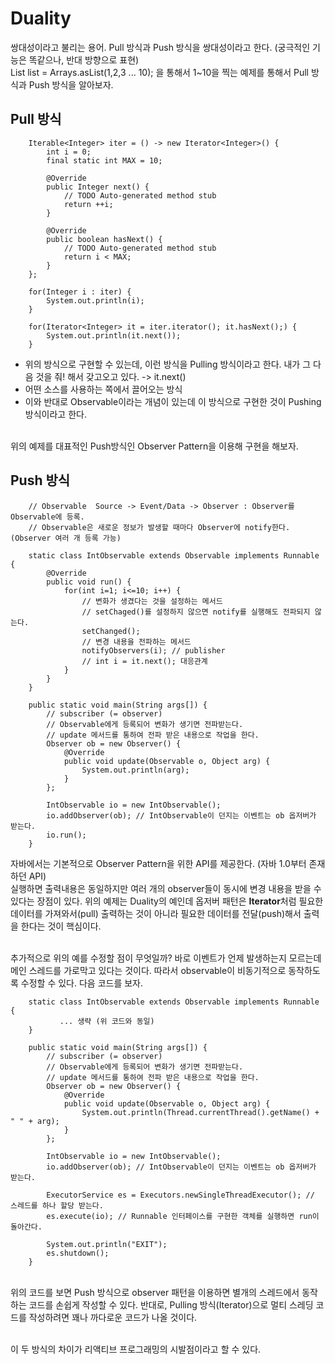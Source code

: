 # Duality
쌍대성이라고 불리는 용어. Pull 방식과 Push 방식을 쌍대성이라고 한다. (궁극적인 기능은 똑같으나, 반대 방향으로 표현)<br/>
List<Integer> list = Arrays.asList(1,2,3 ... 10); 을 통해서 1~10을 찍는 예제를 통해서 Pull 방식과 Push 방식을 알아보자.

## Pull 방식

```
	Iterable<Integer> iter = () -> new Iterator<Integer>() {
		int i = 0;
		final static int MAX = 10;

		@Override
		public Integer next() {
			// TODO Auto-generated method stub
			return ++i;
		}

		@Override
		public boolean hasNext() {
			// TODO Auto-generated method stub
			return i < MAX;
		}
	};
	
	for(Integer i : iter) {
		System.out.println(i);
	}
	
	for(Iterator<Integer> it = iter.iterator(); it.hasNext();) {
		System.out.println(it.next());
	}
```

* 위의 방식으로 구현할 수 있는데, 이런 방식을 Pulling 방식이라고 한다. 내가 그 다음 것을 줘! 해서 갖고오고 있다. -> it.next()<br/>
* 어떤 소스를 사용하는 쪽에서 끌어오는 방식 <br/>
* 이와 반대로 Observable이라는 개념이 있는데 이 방식으로 구현한 것이 Pushing 방식이라고 한다. 
<br/>
위의 예제를 대표적인 Push방식인 Observer Pattern을 이용해 구현을 해보자.

## Push 방식

```
	// Observable  Source -> Event/Data -> Observer : Observer를 Observable에 등록. 
	// Observable은 새로운 정보가 발생할 때마다 Observer에 notify한다. (Observer 여러 개 등록 가능)
	
	static class IntObservable extends Observable implements Runnable {
		@Override
		public void run() {
			for(int i=1; i<=10; i++) {
				// 변화가 생겼다는 것을 설정하는 메서드
				// setChaged()를 설정하지 않으면 notify를 실행해도 전파되지 않는다.
				setChanged();
				// 변경 내용을 전파하는 메서드
				notifyObservers(i); // publisher
				// int i = it.next(); 대응관계
			}
		}
	}
	
	public static void main(String args[]) {
		// subscriber (= observer)
		// Observable에게 등록되어 변화가 생기면 전파받는다.
		// update 메서드를 통하여 전파 받은 내용으로 작업을 한다.
		Observer ob = new Observer() {
			@Override
			public void update(Observable o, Object arg) {
				System.out.println(arg);
			}
		};
		
		IntObservable io = new IntObservable();
		io.addObserver(ob); // IntObservable이 던지는 이벤트는 ob 옵저버가 받는다.
		io.run();
	}
```

자바에서는 기본적으로 Observer Pattern을 위한 API를 제공한다. (자바 1.0부터 존재하던 API)</br>
실행하면 출력내용은 동일하지만 여러 개의 observer들이 동시에 변경 내용을 받을 수 있다는 장점이 있다. 위의 예제는 Duality의 예인데 옵저버 패턴은 <b>Iterator</b>처럼 필요한 데이터를 가져와서(pull) 출력하는 것이 아니라 필요한 데이터를 전달(push)해서 출력을 한다는 것이 핵심이다.</br></br>

추가적으로 위의 예를 수정할 점이 무엇일까? 바로 이벤트가 언제 발생하는지 모르는데 메인 스레드를 가로막고 있다는 것이다. 따라서 observable이 비동기적으로 동작하도록 수정할 수 있다. 다음 코드를 보자. </br>

```
	static class IntObservable extends Observable implements Runnable {
	       ... 생략 (위 코드와 동일)
	}
	
	public static void main(String args[]) {
		// subscriber (= observer)
		// Observable에게 등록되어 변화가 생기면 전파받는다.
		// update 메서드를 통하여 전파 받은 내용으로 작업을 한다.
		Observer ob = new Observer() {
			@Override
			public void update(Observable o, Object arg) {
				System.out.println(Thread.currentThread().getName() +  " " + arg);
			}
		};
		
		IntObservable io = new IntObservable();
		io.addObserver(ob); // IntObservable이 던지는 이벤트는 ob 옵저버가 받는다.
		
		ExecutorService es = Executors.newSingleThreadExecutor(); // 스레드를 하나 할당 받는다.
		es.execute(io); // Runnable 인터페이스를 구현한 객체를 실행하면 run이 돌아간다.

		System.out.println("EXIT");
		es.shutdown();
	}
```
</br>
위의 코드를 보면 Push 방식으로 observer 패턴을 이용하면 별개의 스레드에서 동작하는 코드를 손쉽게 작성할 수 있다. 반대로, Pulling 방식(Iterator)으로 멀티 스레딩 코드를 작성하려면 꽤나 까다로운 코드가 나올 것이다. </br></br>

이 두 방식의 차이가 리액티브 프로그래밍의 시발점이라고 할 수 있다.
